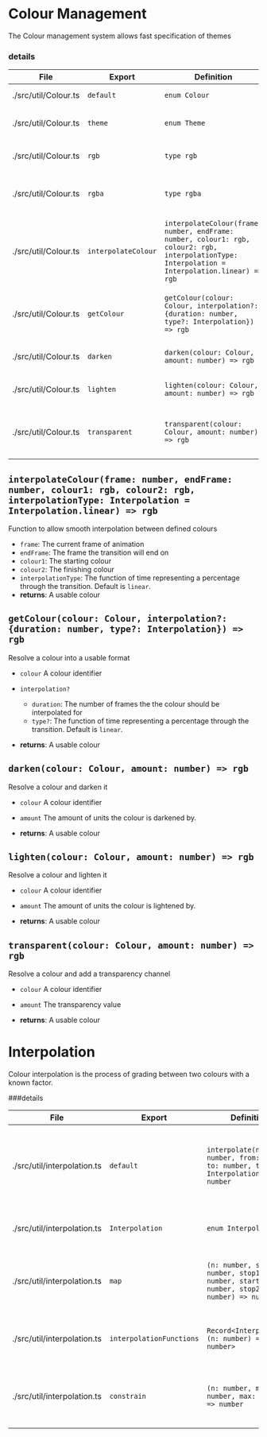 # Colour Management

The Colour management system allows fast specification of themes

### details
| **File**                   | **Export**         | **Definition**                                                                                                                                   | **Description**                                                 |
|----------------------------|--------------------|--------------------------------------------------------------------------------------------------------------------------------------------------|-----------------------------------------------------------------|
| ./src/util/Colour.ts       |`default`           | `enum Colour`                                                                                                                                    | A list of all colour types                                      |
| ./src/util/Colour.ts       |`theme`             | `enum Theme`                                                                                                                                     | A list of all available themes                                  |
| ./src/util/Colour.ts       |`rgb`               | `type rgb`                                                                                                                                       | Type Alias for [red, green, blue]                               |
| ./src/util/Colour.ts       |`rgba`              | `type rgba`                                                                                                                                      | Type Alias for [red, green, blue, alpha]                        |
| ./src/util/Colour.ts       |`interpolateColour` | `interpolateColour(frame: number, endFrame: number, colour1: rgb, colour2: rgb, interpolationType: Interpolation = Interpolation.linear) => rgb` | Function to allow smooth interpolation between defined colours  |
| ./src/util/Colour.ts       |`getColour`         | `getColour(colour: Colour, interpolation?: {duration: number, type?: Interpolation}) => rgb`                                                     | Function to resolve the colour name to usable RGB values        |
| ./src/util/Colour.ts       |`darken`            | `darken(colour: Colour, amount: number) => rgb`                                                                                                  | Resolve the colour name and darken it                           |
| ./src/util/Colour.ts       |`lighten`           | `lighten(colour: Colour, amount: number) => rgb`                                                                                                 | Resolve the colour name and lighten it                          |
| ./src/util/Colour.ts       |`transparent`       | `transparent(colour: Colour, amount: number) => rgb`                                                                                             | Resolve the colour name and add a transparency channel to it    |

## `interpolateColour(frame: number, endFrame: number, colour1: rgb, colour2: rgb, interpolationType: Interpolation = Interpolation.linear) => rgb`
Function to allow smooth interpolation between defined colours

* `frame`: The current frame of animation
* `endFrame`: The frame the transition will end on
* `colour1`: The starting colour
* `colour2`: The finishing colour
* `interpolationType`: The function of time representing a percentage through the transition. Default is `linear`.
* **returns**: A usable colour

## `getColour(colour: Colour, interpolation?: {duration: number, type?: Interpolation}) => rgb` 
Resolve a colour into a usable format

* `colour` A colour identifier
* `interpolation?` 
    * `duration`: The number of frames the the colour should be interpolated for
    * `type?`: The function of time representing a percentage through the transition. Default is `linear`.
    
* **returns**: A usable colour

## `darken(colour: Colour, amount: number) => rgb` 
Resolve a colour and darken it

* `colour` A colour identifier
* `amount` The amount of units the colour is darkened by.
    
* **returns**: A usable colour

## `lighten(colour: Colour, amount: number) => rgb` 
Resolve a colour and lighten it

* `colour` A colour identifier
* `amount` The amount of units the colour is lightened by.
    
* **returns**: A usable colour

## `transparent(colour: Colour, amount: number) => rgb` 
Resolve a colour and add a transparency channel

* `colour` A colour identifier
* `amount` The transparency value
    
* **returns**: A usable colour

# Interpolation

Colour interpolation is the process of grading between two colours with a known factor.

###details

| **File**                    | **Export**               | **Definition**                                                                        | **Description**                                                            |
|-----------------------------|--------------------      |---------------------------------------------------------------------------------------|----------------------------------------------------------------------------|
| ./src/util/interpolation.ts | `default`                | `interpolate(n: number, from: number, to: number, type: Interpolation) => number`     | A number between 0 and 1 indicating the factor to place a value in a range |
| ./src/util/interpolation.ts | `Interpolation`          | `enum Interpolation`                                                                  | The list of different interpolation methods                                |
| ./src/util/interpolation.ts | `map`                    | `(n: number, start1: number, stop1: number, start2: number, stop2: number) => number` | Take a number of known range and map it to a new range                     |
| ./src/util/interpolation.ts | `interpolationFunctions` | `Record<Interpolation, (n: number) => number>`                                        | The definitions for each interpolation method                              |
| ./src/util/interpolation.ts | `constrain`              | `(n: number, min: number, max: number) => number`                                     | Keep a value between a minimum and maximum                                 |
